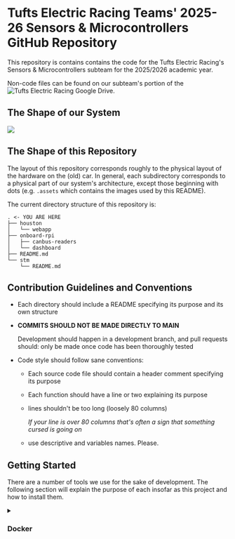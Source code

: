 # Tufts Electric Racing Teams' 2025-26 Sensors & Microcontrollers GitHub Repository

This repository is contains contains the code for 
the Tufts Electric Racing's Sensors & Microcontrollers subteam
for the 2025/2026 academic year.

Non-code files can be found on our subteam's portion of the ![Tufts Electric Racing Google Drive ](https://drive.google.com/drive/folders/1Iz8F1ED3EwUM6L5yqu_2iJZBQnPPhI1S?usp=drive_link).

## The Shape of our System
![](.assets/sensor-flowchart.png)

## The Shape of this Repository
The layout of this repository corresponds roughly to the
physical layout of the hardware on the (old) car. In general, each subdirectory
corresponds to a physical part of our system's architecture, except those
beginning with dots (e.g. `.assets` which contains the images used
by this README).

The current directory structure of this repository is:

    . <- YOU ARE HERE
    ├── houston
    │   └── webapp
    ├── onboard-rpi
    │   ├── canbus-readers
    │   └── dashboard
    ├── README.md
    └── stm
        └── README.md

## Contribution Guidelines and Conventions
* Each directory should include a README specifying its purpose and 
  its own structure
* **COMMITS SHOULD NOT BE MADE DIRECTLY TO MAIN**

  Development should happen in a development branch, and pull requests should:
  only be made once code has been thoroughly tested

* Code style should follow sane conventions:
  * Each source code file should contain a header comment specifying its purpose
  * Each function should have a line or two explaining its purpose
  * lines shouldn't be too long (loosely 80 columns)

    *If your line is over 80 columns that's often a sign that something cursed
    is going on*

  * use descriptive and variables names. Please.

## Getting Started
There are a number of tools we use for the sake of development.
The following section will explain the purpose of each insofar as
this project and how to install them.

<details>
  <summary><h3>Docker</h3></summary>

We have virtual development environments for writing code for the 
Raspberry Pis on and off the car (with corresponding directory `onboard-rpi/`
and `houston/`, respectively).

#### Installation
**IF YOU USE WINDOWS MAKE SURE TO INSTALL WSL BEFORE YOU CONTINUE!**

1. Go to ![https://docs.docker.com/desktop/](https://docs.docker.com/desktop/) and then in the navigation menu on the left look for Products->Docker Desktop->Setup->Install then click on the option for your device Windows/Mac/Linux then follow the instructions to install.

2. Open Docker Desktop and follow the account setup details.

#### Docker Usage with Github Repo
Always make sure to open Docker Desktop before trying to use Docker. This is because opening Docker Desktop starts the Docker Engine which powers all of Docker's features

#### Steps to Clone Repo and start the containers
In a terminal, do:
1. `git clone` (Using HTTPS or SSH)
2. `cd sensors-microcontrollers-25-26`
3. `docker compose build`
4. `docker compose up -d`

#### Connecting to the containers
We have 2 containers that we will use for development houston-dev and onboard-rpi-dev and we have a few ways of accessing them once they are running

##### Via the Terminal:
Select which container to connect to and run the corresponding command:

  `docker exec -it houston-dev bash`

  `docker exec -it onboard-rpi-dev bash`

##### Using VSCode (preferred):
1. Open VSCode
2. Click on the little blue button in the bottom left corner
3. In the new menu that appears click on Attach to Running Container (if the necessary container extensions aren't installed VSCode will automatically install them)
4. If you ran docker compose build and docker compose up -d earlier then you should see two options houston-dev and onboard-rpi-dev
5. Click on whichever one you intend to work in

#### How to shut down Docker Containers
Run this command in your terminal: docker compose down
</details>
